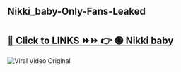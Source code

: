 
 ## Nikki_baby-Only-Fans-Leaked

# <h2><a href="https://clipsfans.com/Nikki_baby&ref=git">🔗 Click to LINKS ⏩⏩ 👉 🟢 Nikki baby </a></h2>

<a href="https://clipsfans.com/Nikki_baby&ref=git" rel="nofollow" data-target="animated-image.originalLink"><img src="https://i.ibb.co.com/xMMVF88/686577567.gif" alt="Viral Video Original" style="max-width: 100%; display: inline-block;" data-target="animated-image.originalImage"></a>
